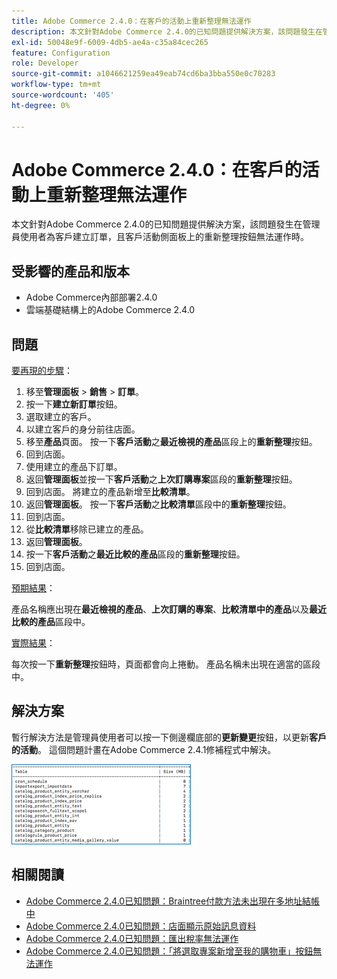 ```yaml
---
title: Adobe Commerce 2.4.0：在客戶的活動上重新整理無法運作
description: 本文針對Adobe Commerce 2.4.0的已知問題提供解決方案，該問題發生在管理員使用者為客戶建立訂單，且客戶活動側面板上的重新整理按鈕無法運作時。
exl-id: 50048e9f-6009-4db5-ae4a-c35a84cec265
feature: Configuration
role: Developer
source-git-commit: a1046621259ea49eab74cd6ba3bba550e0c70283
workflow-type: tm+mt
source-wordcount: '405'
ht-degree: 0%

---
```


# Adobe Commerce 2.4.0：在客戶的活動上重新整理無法運作

本文針對Adobe Commerce 2.4.0的已知問題提供解決方案，該問題發生在管理員使用者為客戶建立訂單，且客戶活動側面板上的重新整理按鈕無法運作時。

## 受影響的產品和版本

* Adobe Commerce內部部署2.4.0
* 雲端基礎結構上的Adobe Commerce 2.4.0

## 問題

<u>要再現的步驟</u>：

1. 移至&#x200B;**管理面板** > **銷售** > **訂單**。
1. 按一下&#x200B;**建立新訂單**&#x200B;按鈕。
1. 選取建立的客戶。
1. 以建立客戶的身分前往店面。
1. 移至&#x200B;**產品**&#x200B;頁面。 按一下&#x200B;**客戶活動**&#x200B;之&#x200B;**最近檢視的產品**&#x200B;區段上的&#x200B;**重新整理**&#x200B;按鈕。
1. 回到店面。
1. 使用建立的產品下訂單。
1. 返回&#x200B;**管理面板**&#x200B;並按一下&#x200B;**客戶活動**&#x200B;之&#x200B;**上次訂購專案**&#x200B;區段的&#x200B;**重新整理**&#x200B;按鈕。
1. 回到店面。 將建立的產品新增至&#x200B;**比較清單**。
1. 返回&#x200B;**管理面板**。 按一下&#x200B;**客戶活動**&#x200B;之&#x200B;**比較清單**&#x200B;區段中的&#x200B;**重新整理**&#x200B;按鈕。
1. 回到店面。
1. 從&#x200B;**比較清單**&#x200B;移除已建立的產品。
1. 返回&#x200B;**管理面板**。
1. 按一下&#x200B;**客戶活動**&#x200B;之&#x200B;**最近比較的產品**&#x200B;區段的&#x200B;**重新整理**&#x200B;按鈕。
1. 回到店面。

<u>預期結果</u>：

產品名稱應出現在&#x200B;**最近檢視的產品**、**上次訂購的專案**、**比較清單中的產品**&#x200B;以及&#x200B;**最近比較的產品**&#x200B;區段中。

<u>實際結果</u>：

每次按一下&#x200B;**重新整理**&#x200B;按鈕時，頁面都會向上捲動。 產品名稱未出現在適當的區段中。

## 解決方案

暫行解決方法是管理員使用者可以按一下側邊欄底部的&#x200B;**更新變更**&#x200B;按鈕，以更新&#x200B;**客戶的活動**。 這個問題計畫在Adobe Commerce 2.4.1修補程式中解決。

![mceclip0.png](assets/mceclip0.png)

## 相關閱讀

* [Adobe Commerce 2.4.0已知問題：Braintree付款方法未出現在多地址結帳中](/help/troubleshooting/payments/magento-2-4-0-braintree-not-in-multiple-addresses-checkout.md)
* [Adobe Commerce 2.4.0已知問題：店面顯示原始訊息資料](/help/troubleshooting/storefront/magento-2-4-0-issue-storefront-raw-message-data-display.md)
* [Adobe Commerce 2.4.0已知問題：匯出稅率無法運作](/help/troubleshooting/miscellaneous/magento-2-4-0-known-issue-export-tax-rates-does-not-work.md)
* [Adobe Commerce 2.4.0已知問題：「將選取專案新增至我的購物車」按鈕無法運作](/help/troubleshooting/miscellaneous/magento-2-4-0-add-selections-to-my-cart-does-not-work.md)
